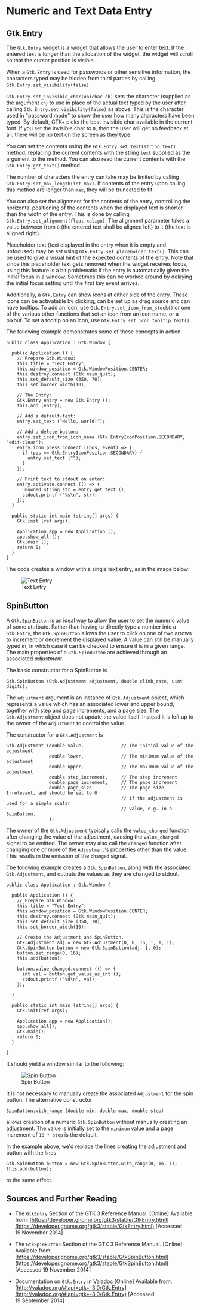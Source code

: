 # Numeric and Text Data Entry


## Gtk.Entry

The `Gtk.Entry` widget is a widget that allows the user to enter text.  If the
entered text is longer than the allocation of the widget, the widget will scroll
so that the cursor position is visible.

When a `Gtk.Entry` is used for passwords or other sensitive information, the
characters typed may be hidden from third  parties by calling
`Gtk.Entry.set_visibility(false)`.

`Gtk.Entry.set_invisible_char(unichar ch)` sets the character (supplied as the
argument `ch`) to use in place of the actual text typed by the user after
calling `Gtk.Entry.set_visibility(false)` as above. This is the character used
in "password mode" to show the user how many characters have been typed. By
default, GTK+ picks the best invisible char available in the current font. If
you set the invisible char to `0`, then the user will get no feedback at all;
there will be no text on the screen as they type.

You can set the contents using the `Gtk.Entry.set_text(string text)` method,
replacing the current contents with the string `text` supplied as the argument
to the method. You can also read the current contents with the `Gtk.Entry.get_text()`
method.

The number of characters the entry can take may be limited by calling
`Gtk.Entry.set_max_length(int max)`. If contents of the entry upon calling this
method are longer than `max`, they will be truncated to fit.

You can also set the alignment for the contents of the entry, controlling the
horizontal positioning of the contents when the displayed text is shorter than
the width of the entry. This is done by calling `Gtk.Entry.set_alignment(float xalign)`.
The alignment parameter takes a value between from `0` (the entered text shall
be aligned left) to `1` (the text is aligned right).

Placeholder text (text displayed in the entry when it is empty and unfocused)
may be set using `Gtk.Entry.set_placeholder_text()`. This can be used to give a
visual hint of the expected contents of the entry. Note that since this
placeholder text gets removed when the widget receives focus, using this feature
is a bit problematic if the entry is automatically given the initial focus in a
window. Sometimes this can be worked around by delaying the initial focus setting
until the first key event arrives.

Additionally, a `Gtk.Entry` can show icons at either side of the entry. These
icons can be activatable by clicking, can be set up as drag source and can have
tooltips. To add an icon, use `Gtk.Entry.set_icon_from_stock()` or one of the
various other functions that set an icon from an icon name, or a pixbuf. To set
a tooltip on an icon, use `Gtk.Entry.set_icon_tooltip_text()`.

The following example demonstrates some of these concepts in action:

    public class Application : Gtk.Window {

      public Application () {
        // Prepare Gtk.Window:
        this.title = "Text Entry";
        this.window_position = Gtk.WindowPosition.CENTER;
        this.destroy.connect (Gtk.main_quit);
        this.set_default_size (350, 70);
        this.set_border_width(10);

        // The Entry:
        Gtk.Entry entry = new Gtk.Entry ();
        this.add (entry);

        // Add a default-text:
        entry.set_text ("Hello, world!");

        // Add a delete-button:
        entry.set_icon_from_icon_name (Gtk.EntryIconPosition.SECONDARY, "edit-clear");
        entry.icon_press.connect ((pos, event) => {
          if (pos == Gtk.EntryIconPosition.SECONDARY) {
            entry.set_text ("");
          }
        });

        // Print text to stdout on enter:
        entry.activate.connect (() => {
          unowned string str = entry.get_text ();
          stdout.printf ("%s\n", str);
        });
      }

      public static int main (string[] args) {
        Gtk.init (ref args);

        Application app = new Application ();
        app.show_all ();
        Gtk.main ();
        return 0;
      }
    }

The code creates a window with a single text entry, as in the image below:

<figure>
  <img src="https://lh3.googleusercontent.com/7k8_GhR0RdwlTONdK8FruIp0f6K91tTr8Px30eQxpHg=w477-h220-no" alt="Text Entry" title="Text Entry">
  <figcaption>Text Entry</figcaption>
</figure>


## SpinButton

A `Gtk.SpinButton` is an ideal way to allow the user to set the numeric value of
some attribute. Rather than having to directly type a number into a `Gtk.Entry`,
the `Gtk.SpinButton` allows the user to click on one of two arrows to increment
or decrement the displayed value. A value can still be manually typed in, in
which case it can be checked to ensure it is in a given range. The main
properties of a `Gtk.SpinButton` are achieved through an associated *adjustment*.

The basic constructor for a SpinButton is

    Gtk.SpinButton (Gtk.Adjustment adjustment, double climb_rate, uint digits);

The `adjustment` argument is an instance of `Gtk.Adjustment` object, which
represents a value which has an associated lower and upper bound, together with
step and page increments, and a page size. The `Gtk.Adjustment` object does not
update the value itself. Instead it is left up to the owner of the `Adjustment`
to control the value.

The constructor for a `Gtk.Adjustment` is

    Gtk.Adjustment (double value,              // The initial value of the adjustment
                    double lower,              // The minimum value of the adjustment
                    double upper,              // The maximum value of the adjustment
                    double step_increment,     // The step increment
                    double page_increment,     // The page increment
                    double page_size           // The page size. Irrelevant, and should be set to 0
                                               // if the adjustment is used for a simple scalar
                                               // value, e.g. in a SpinButton.
                    );

The owner of the `Gtk.Adjustment` typically calls the `value_changed` function
after changing the value of the adjustment, causing the `value_changed` signal
to be emitted. The owner may also call the `changed` function after changing one
or more of the `Adjustment`'s properties other than the value. This results in
the emission of the `changed` signal.

The following example creates a `Gtk.SpinButton`, along with the associated
`Gtk.Adjustment`, and outputs the values as they are changed to stdout.

    public class Application : Gtk.Window {

      public Application () {
        // Prepare Gtk.Window:
        this.title = "Text Entry";
        this.window_position = Gtk.WindowPosition.CENTER;
        this.destroy.connect (Gtk.main_quit);
        this.set_default_size (350, 70);
        this.set_border_width(10);

        // Create the Adjustment and SpinButton.
        Gtk.Adjustment adj = new Gtk.Adjustment(0, 0, 16, 1, 1, 1);
        Gtk.SpinButton button = new Gtk.SpinButton(adj, 1, 0);
        button.set_range(0, 16);
        this.add(button);

        button.value_changed.connect (() => {
          int val = button.get_value_as_int ();
          stdout.printf ("%d\n", val);
        });

      }

      public static int main (string[] args) {
        Gtk.init(ref args);

        Application app = new Application();
        app.show_all();
        Gtk.main();
        return 0;
      }

    }

It should yield a window similar to the following:

<figure>
  <img src="https://lh4.googleusercontent.com/-fO5WqeBhR-Y/VGzJhhVMidI/AAAAAAAAALg/2Eu-WANCR9s/w453-h190-no/02SpinButton.png" alt="Spin Button" title="Spin Button">
  <figcaption>Spin Button</figcaption>
</figure>

It is not necessary to manually create the associated `Adjustment` for the
spin button. The alternative constructor

    SpinButton.with_range (double min, double max, double step)

allows creation of a numeric `Gtk.SpinButton` without manually creating an
adjustment. The value is initially set to the `minimum` value and a page
increment of `10 * step` is the default.

In the example above, we'd replace the lines creating the adjustment and button
with the lines

    Gtk.SpinButton button = new Gtk.SpinButton.with_range(0, 16, 1);
    this.add(button);

to the same effect.


## Sources and Further Reading

* The `GtkEntry` Section of the GTK 3 Reference Manual. [Online] Available from:
  [https://developer.gnome.org/gtk3/stable/GtkEntry.html](https://developer.gnome.org/gtk3/stable/GtkEntry.html)
  [Accessed 19&nbsp;November&nbsp;2014]

* The `GtkSpinButton` Section of the GTK 3 Reference Manual. [Online] Available from:
  [https://developer.gnome.org/gtk3/stable/GtkSpinButton.html](https://developer.gnome.org/gtk3/stable/GtkSpinButton.html)
  [Accessed 19&nbsp;November&nbsp;2014]

* Documentation on `Gtk.Entry` in Valadoc [Online] Available from:
  [http://valadoc.org/#!api=gtk+-3.0/Gtk.Entry](http://valadoc.org/#!api=gtk+-3.0/Gtk.Entry)
  [Accessed 19&nbsp;September&nbsp;2014]